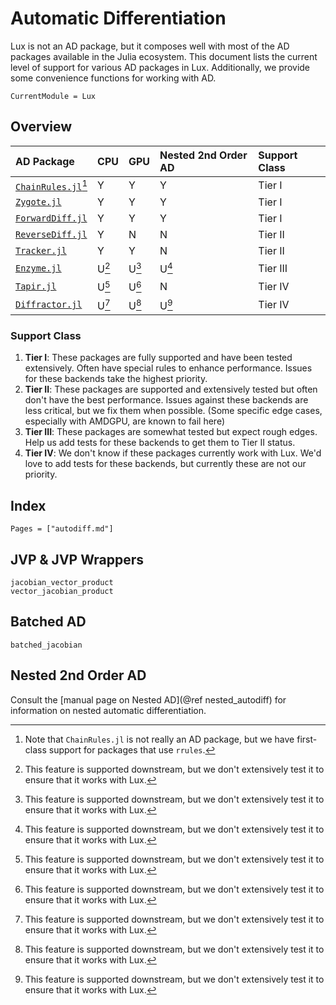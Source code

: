 # Automatic Differentiation

Lux is not an AD package, but it composes well with most of the AD packages available in the
Julia ecosystem. This document lists the current level of support for various AD packages in
Lux. Additionally, we provide some convenience functions for working with AD.

```@meta
CurrentModule = Lux
```

## Overview

| AD Package                                                         | CPU   | GPU   | Nested 2nd Order AD | Support Class |
| :----------------------------------------------------------------- | :---- | :---- | :------------------ | :------------ |
| [`ChainRules.jl`](https://github.com/JuliaDiff/ChainRules.jl)[^cr] | Y     | Y     | Y                   | Tier I        |
| [`Zygote.jl`](https://github.com/FluxML/Zygote.jl)                 | Y     | Y     | Y                   | Tier I        |
| [`ForwardDiff.jl`](https://github.com/JuliaDiff/ForwardDiff.jl)    | Y     | Y     | Y                   | Tier I        |
| [`ReverseDiff.jl`](https://github.com/JuliaDiff/ReverseDiff.jl)    | Y     | N     | N                   | Tier II       |
| [`Tracker.jl`](https://github.com/FluxML/Tracker.jl)               | Y     | Y     | N                   | Tier II       |
| [`Enzyme.jl`](https://github.com/EnzymeAD/Enzyme.jl)               | U[^q] | U[^q] | U[^q]               | Tier III      |
| [`Tapir.jl`](https://github.com/withbayes/Tapir.jl)                | U[^q] | U[^q] | N                   | Tier IV       |
| [`Diffractor.jl`](https://github.com/JuliaDiff/Diffractor.jl)      | U[^q] | U[^q] | U[^q]               | Tier IV       |

[^q]: This feature is supported downstream, but we don't extensively test it to ensure
      that it works with Lux.

[^cr]: Note that `ChainRules.jl` is not really an AD package, but we have first-class
       support for packages that use `rrules`.

### Support Class

  1. **Tier I**: These packages are fully supported and have been tested extensively. Often
     have special rules to enhance performance. Issues for these backends take the highest
     priority.
  2. **Tier II**: These packages are supported and extensively tested but often don't have
     the best performance. Issues against these backends are less critical, but we fix them
     when possible. (Some specific edge cases, especially with AMDGPU, are known to fail
     here)
  3. **Tier III**: These packages are somewhat tested but expect rough edges. Help us
     add tests for these backends to get them to Tier II status.
  4. **Tier IV**: We don't know if these packages currently work with Lux. We'd love to
     add tests for these backends, but currently these are not our priority.

## Index

```@index
Pages = ["autodiff.md"]
```

## JVP & JVP Wrappers

```@docs
jacobian_vector_product
vector_jacobian_product
```

## Batched AD

```@docs
batched_jacobian
```

## Nested 2nd Order AD

Consult the [manual page on Nested AD](@ref nested_autodiff) for information on nested
automatic differentiation.
